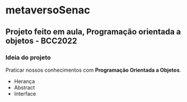 # metaversoSenac
## Projeto feito em aula, Programação orientada a objetos - BCC2022

### Ideia do projeto

Praticar nossos conhecimentos com __Programação Orientada a Objetos__.

* Herança
* Abstract
* Interface

